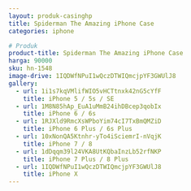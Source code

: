 ```yaml
---
layout: produk-casinghp
title: Spiderman The Amazing iPhone Case
categories: iphone

# Produk
product-title: Spiderman The Amazing iPhone Case
harga: 90000
sku: hn-1548
image-drive: 1IQDWfNPuI1wQczDTWIQmcjpYF3GWUlJ8
gallery:
  - url: 1i1s7kqVMlifWIO5vHCTtnxk42nG5cYfF
    title: iPhone 5 / 5s / SE
  - url: 1M8N85hAp_EuA1uMmB24ihDBcep3qobIx
    title: iPhone 6 / 6s
  - url: 1RJXld9RmcXsWPboYim74cI7TxBmQMZiD
    title: iPhone 6 Plus / 6s Plus
  - url: 10xNonQA5Ktnhr-yTo4iSciemrI-nVqjK
    title: iPhone 7 / 8
  - url: 1dDqqm39l24VKA8UtKQbaInzLb52rfNKP
    title: iPhone 7 Plus / 8 Plus
  - url: 1IQDWfNPuI1wQczDTWIQmcjpYF3GWUlJ8
    title: iPhone X
---
```


